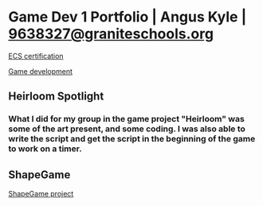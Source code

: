# Game Dev 1 Portfolio | Angus Kyle | 9638327@graniteschools.org

[ECS certification](https://github.com/Angus-Kyle/Angus-Kyle/blob/main/Angus%20Kyle_Exploring%20Computer%20Science_05092024.pdf)

[Game development](https://github.com/Angus-Kyle/Angus-Kyle/blob/main/Angus%20Kyle_Game%20Development%20Fundamentals_12162024.pdf)

## Heirloom Spotlight

### What I did for my group in the game project "Heirloom" was some of the art present, and some coding. I was also able to write the script and get the script in the beginning of the game to work on a timer.

## ShapeGame

[ShapeGame project](https://github.com/Angus-Kyle/Angus-Kyle/blob/main/Shapegame.zip)
